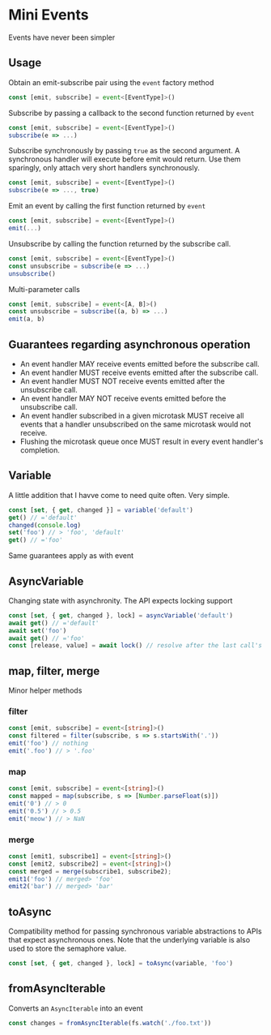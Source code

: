 # Mini Events
Events have never been simpler

## Usage
Obtain an emit-subscribe pair using the `event` factory method
```ts
const [emit, subscribe] = event<[EventType]>()
```

Subscribe by passing a callback to the second function returned by `event`
```ts
const [emit, subscribe] = event<[EventType]>()
subscribe(e => ...)
```

Subscribe synchronously by passing `true` as the second argument. A synchronous handler will
execute before emit would return. Use them sparingly, only attach very short handlers
synchronously.
```ts
const [emit, subscribe] = event<[EventType]>()
subscribe(e => ..., true)
```

Emit an event by calling the first function returned by `event`
```ts
const [emit, subscribe] = event<[EventType]>()
emit(...)
```

Unsubscribe by calling the function returned by the subscribe call.
```ts
const [emit, subscribe] = event<[EventType]>()
const unsubscribe = subscribe(e => ...)
unsubscribe()
```

Multi-parameter calls
```ts
const [emit, subscribe] = event<[A, B]>()
const unsubscribe = subscribe((a, b) => ...)
emit(a, b)
```

## Guarantees regarding asynchronous operation
- An event handler MAY receive events emitted before the subscribe call.
- An event handler MUST receive events emitted after the subscribe call.
- An event handler MUST NOT receive events emitted after the unsubscribe call.
- An event handler MAY NOT receive events emitted before the unsubscribe call.
- An event handler subscribed in a given microtask MUST receive all events that a handler
unsubscribed on the same microtask would not receive.
- Flushing the microtask queue once MUST result in every event handler's completion.

## Variable
A little addition that I havve come to need quite often. Very simple.
```ts
const [set, { get, changed }] = variable('default')
get() // ='default'
changed(console.log)
set('foo') // > 'foo', 'default'
get() // ='foo'
```
Same guarantees apply as with event

## AsyncVariable
Changing state with asynchronity. The API expects locking support
```ts
const [set, { get, changed }, lock] = asyncVariable('default')
await get() // ='default'
await set('foo')
await get() // ='foo'
const [release, value] = await lock() // resolve after the last call's release has been called 
```

## map, filter, merge
Minor helper methods

### filter
```ts
const [emit, subscribe] = event<[string]>()
const filtered = filter(subscribe, s => s.startsWith('.'))
emit('foo') // nothing
emit('.foo') // > '.foo'
```

### map
```ts
const [emit, subscribe] = event<[string]>()
const mapped = map(subscribe, s => [Number.parseFloat(s)])
emit('0') // > 0
emit('0.5') // > 0.5
emit('meow') // > NaN
```

### merge
```ts
const [emit1, subscribe1] = event<[string]>()
const [emit2, subscribe2] = event<[string]>()
const merged = merge(subscribe1, subscribe2);
emit1('foo') // merged> 'foo'
emit2('bar') // merged> 'bar'
```

## toAsync
Compatibility method for passing synchronous variable abstractions to
APIs that expect asynchronous ones. Note that the underlying variable
is also used to store the semaphore value.

```ts
const [set, { get, changed }, lock] = toAsync(variable, 'foo')
```

## fromAsyncIterable
Converts an `AsyncIterable` into an event

```ts
const changes = fromAsyncIterable(fs.watch('./foo.txt'))
```